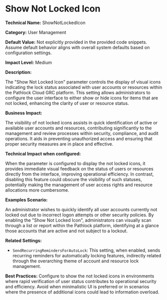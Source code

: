 # Show Not Locked Icon

**Technical Name:** ShowNotLockedIcon

**Category:** User Management

**Default Value:** Not explicitly provided in the provided code snippets. Assume default behavior aligns with overall system defaults based on configuration settings.

**Impact Level:** Medium

**Description:**

The "Show Not Locked Icon" parameter controls the display of visual icons indicating the lock status associated with user accounts or resources within the Pathlock Cloud GRC platform. This setting allows administrators to configure the user interface to either show or hide icons for items that are not locked, enhancing the clarity of user or resource status.

**Business Impact:**

The visibility of not locked icons assists in quick identification of active or available user accounts and resources, contributing significantly to the management and review processes within security, compliance, and audit operations. It aids in preventing unauthorized access and ensuring that proper security measures are in place and effective.

**Technical Impact when configured:**

When the parameter is configured to display the not locked icons, it provides immediate visual feedback on the status of users or resources directly from the interface, improving operational efficiency. In contrast, disabling this feature could obscure the visibility of such statuses, potentially making the management of user access rights and resource allocations more cumbersome.

**Examples Scenario:**

An administrator wishes to quickly identify all user accounts currently not locked out due to incorrect logon attempts or other security policies. By enabling the "Show Not Locked Icon", administrators can visually scan through a list or report within the Pathlock platform, identifying at a glance those accounts that are active and not subject to a lockout.

**Related Settings:**

- `SendRecurringRemindersForAutoLock`: This setting, when enabled, sends recurring reminders for automatically locking features, indirectly related through the overarching theme of account and resource lock management.

**Best Practices:** Configure to show the not locked icons in environments where rapid verification of user status contributes to operational security and efficiency. Avoid when minimalistic UI is preferred or in scenarios where the presence of additional icons could lead to information overload.